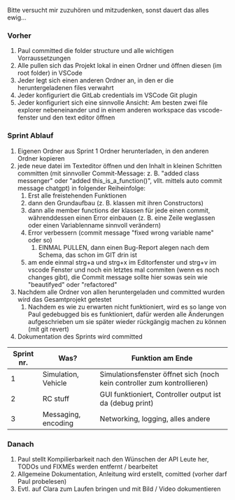 
Bitte versucht mir zuzuhören und mitzudenken, sonst dauert das alles ewig...
### Vorher

1. Paul committed die folder structure und alle wichtigen Vorraussetzungen
2. Alle pullen sich das Projekt lokal in einen Ordner und öffnen diesen (im root folder) in VSCode
3. Jeder legt sich einen anderen Ordner an, in den er die heruntergeladenen files verwahrt 
4. Jeder konfiguriert die GitLab credentials im VSCode Git plugin
5. Jeder konfiguriert sich eine sinnvolle Ansicht: Am besten zwei file explorer nebeneinander und in einem anderen workspace das vscode-fenster und den text editor öffnen


### Sprint Ablauf

1. Eigenen Ordner aus Sprint 1 Ordner herunterladen, in den anderen Ordner kopieren
2. jede neue datei im Texteditor öffnen und den Inhalt in kleinen Schritten committen (mit sinnvoller Commit-Message: z. B. "added class messenger" oder "added this_is_a_function()", vllt. mittels auto commit message chatgpt) in folgender Reiheinfolge:
	1. Erst alle freistehenden Funktionen
	2. dann den Grundaufbau (z. B. klassen mit ihren Constructors)
	3. dann alle member functions der klassen für jede einen commit, währenddessen einen Error einbauen (z. B. eine Zeile weglassen oder einen Variablenname sinnvoll verändern)
	4. Error verbessern (commit message "fixed wrong variable name" oder so)
		1. EINMAL PULLEN, dann einen Bug-Report alegen nach dem Schema, das schon im GIT drin ist 
	5. am ende einmal strg+a und strg+x im Editorfenster und strg+v im vscode Fenster und noch ein letztes mal commiten (wenn es noch changes gibt), die Commit message sollte hier sowas sein wie "beautifyed" oder "refactored"
3. Nachdem alle Ordner von allen heruntergeladen und committed wurden wird das Gesamtprojekt getestet
	1. Nachdem es wie zu erwarten nicht funktioniert, wird es so lange von Paul gedebugged bis es funktioniert, dafür werden alle Änderungen aufgeschrieben um sie später wieder rückgängig machen zu können (mit git revert)
4. Dokumentation des Sprints wird committed

| Sprint nr. | Was?                | Funktion am Ende                                                        |
| ---------- | ------------------- | ----------------------------------------------------------------------- |
| 1          | Simulation, Vehicle | Simulationsfenster öffnet sich (noch kein controller zum kontrollieren) |
| 2          | RC stuff            | GUI funktioniert, Controller output ist da (debug print)                |
| 3          | Messaging, encoding | Networking, logging, alles andere                                       |

### Danach
1. Paul stellt Kompilierbarkeit nach den Wünschen der API Leute her, TODOs und FIXMEs werden entfernt / bearbeitet
2. Allgemeine Dokumentation, Anleitung wird erstellt, comitted (vorher darf Paul probelesen)
3. Evtl. auf Clara zum Laufen bringen und mit Bild / Video dokumentieren

